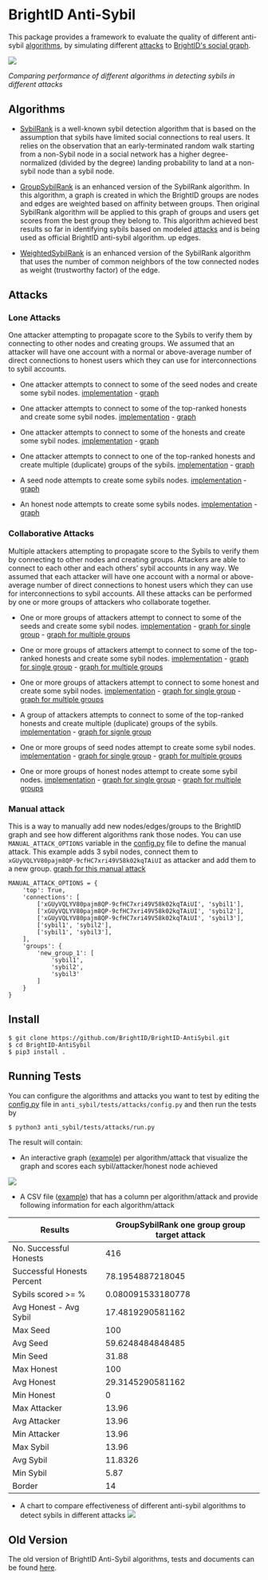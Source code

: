 # BrightID Anti-Sybil
This package provides a framework to evaluate the quality of different anti-sybil [algorithms](#algorithms), by simulating different [attacks](#attacks) to [BrightID's social graph](https://explorer.brightid.org).


![](https://explorer.brightid.org/assets/1589538690.png)

*Comparing performance of different algorithms in detecting sybils in different attacks*


## Algorithms

- [SybilRank](https://github.com/BrightID/BrightID-AntiSybil/blob/master/anti_sybil/algorithms/sybil_rank.py) is a well-known sybil detection algorithm that is based on the assumption that sybils have limited social connections to real users. It relies on the observation that an early-terminated random walk starting from a non-Sybil node in a social network has a higher degree-normalized (divided by the degree) landing probability to land at a non-sybil node than a sybil node.

- [GroupSybilRank](https://github.com/BrightID/BrightID-AntiSybil/blob/master/anti_sybil/algorithms/group_sybil_rank.py) is an enhanced version of the SybilRank algorithm. In this algorithm, a graph is created in which the BrightID groups are nodes  and edges are weighted based on affinity between groups. Then original SybilRank algorithm will be applied to this graph of groups and users get scores from the best group they belong to. This algorithm achieved best results so far in identifying sybils based on modeled [attacks](#attacks) and is being used as official BrightID anti-sybil algorithm.
up edges.

- [WeightedSybilRank](https://github.com/BrightID/BrightID-AntiSybil/blob/master/anti_sybil/algorithms/weighted_sybil_rank.py) is an enhanced version of the SybilRank algorithm that uses the number of common neighbors of the tow connected nodes as weight (trustworthy factor) of the edge.

## Attacks

### Lone Attacks
One attacker attempting to propagate score to the Sybils to verify them by connecting to other nodes and creating groups.
We assumed that an attacker will have one account with a normal or above-average number of direct connections to honest users which they can use for interconnections to sybil accounts.

- One attacker attempts to connect to some of the seed nodes and create some sybil nodes. [implementation](https://github.com/BrightID/BrightID-AntiSybil/blob/1ab4a45c55646ab53e358cc667a2ca82b6055de4/anti_sybil/tests/attacks/lone_attacks.py#L6) - [graph](https://explorer.brightid.org/graphs/one_attacker_targeting_seeds.html)

- One attacker attempts to connect to some of the top-ranked honests and create some sybil nodes. [implementation](https://github.com/BrightID/BrightID-AntiSybil/blob/1ab4a45c55646ab53e358cc667a2ca82b6055de4/anti_sybil/tests/attacks/lone_attacks.py#L39) - [graph](https://explorer.brightid.org/graphs/one_attacker_targeting_top_nodes.html)

- One attacker attempts to connect to some of the honests and create some sybil nodes. [implementation](https://github.com/BrightID/BrightID-AntiSybil/blob/1ab4a45c55646ab53e358cc667a2ca82b6055de4/anti_sybil/tests/attacks/lone_attacks.py#L39) - [graph](https://explorer.brightid.org/graphs/one_attacker_targeting_random_nodes.html)

- One attacker attempts to connect to one of the top-ranked honests and create multiple (duplicate) groups of the sybils. [implementation](https://github.com/BrightID/BrightID-AntiSybil/blob/1ab4a45c55646ab53e358cc667a2ca82b6055de4/anti_sybil/tests/attacks/lone_attacks.py#L76) - [graph](https://explorer.brightid.org/graphs/one_attacker_group_target_attack.html)

- A seed node attempts to create some sybils nodes. [implementation](https://github.com/BrightID/BrightID-AntiSybil/blob/dbffa98fdbcfa8ac07309392b13ff22a8af09ad9/anti_sybil/tests/attacks/lone_attacks.py#L116) - [graph](https://explorer.brightid.org/graphs/one_seed_as_attacker.html)

- An honest node attempts to create some sybils nodes. [implementation](https://github.com/BrightID/BrightID-AntiSybil/blob/dbffa98fdbcfa8ac07309392b13ff22a8af09ad9/anti_sybil/tests/attacks/lone_attacks.py#L116) - [graph](https://explorer.brightid.org/graphs/one_honest_as_attacker.html)

### Collaborative Attacks
Multiple attackers attempting to propagate score to the Sybils to verify them by connecting to other nodes and creating groups.
Attackers are able to connect to each other and each others’ sybil accounts in any way.
We assumed that each attacker will have one account with a normal or above-average number of direct connections to honest users which they can use for interconnections to sybil accounts.
All these attacks can be performed by one or more groups of attackers who collaborate together.

- One or more groups of attackers attempt to connect to some of the seeds and create some sybil nodes. [implementation](https://github.com/BrightID/BrightID-AntiSybil/blob/dbffa98fdbcfa8ac07309392b13ff22a8af09ad9/anti_sybil/tests/attacks/collaborative_attacks.py#L6) - [graph for single group](https://explorer.brightid.org/graphs/one_group_targeting_seeds.html) - [graph for multiple groups](https://explorer.brightid.org/graphs/n_groups_targeting_seeds.html)

- One or more groups of attackers attempt to connect to some of the top-ranked honests and create some sybil nodes. [implementation](https://github.com/BrightID/BrightID-AntiSybil/blob/dbffa98fdbcfa8ac07309392b13ff22a8af09ad9/anti_sybil/tests/attacks/collaborative_attacks.py#L55) - [graph for single group](https://explorer.brightid.org/graphs/one_group_targeting_top_nodes.html) - [graph for multiple groups](https://explorer.brightid.org/graphs/n_groups_targeting_top_nodes.html)

- One or more groups of attackers attempt to connect to some honest and create some sybil nodes. [implementation](https://github.com/BrightID/BrightID-AntiSybil/blob/dbffa98fdbcfa8ac07309392b13ff22a8af09ad9/anti_sybil/tests/attacks/collaborative_attacks.py#L55) - [graph for single group](https://explorer.brightid.org/graphs/one_group_targeting_random_nodes.html) - [graph for multiple groups](https://explorer.brightid.org/graphs/n_groups_targeting_random_nodes.html)


- A group of attackers attempts to connect to some of the top-ranked honests  and create multiple (duplicate) groups of the sybils. [implementation](https://github.com/BrightID/BrightID-AntiSybil/blob/dbffa98fdbcfa8ac07309392b13ff22a8af09ad9/anti_sybil/tests/attacks/collaborative_attacks.py#L108) - [graph for signle group](https://explorer.brightid.org/graphs/one_group_group_target_attack.html)

- One or more groups of seed nodes attempt to create some sybil nodes. [implementation](https://github.com/BrightID/BrightID-AntiSybil/blob/dbffa98fdbcfa8ac07309392b13ff22a8af09ad9/anti_sybil/tests/attacks/collaborative_attacks.py#L157) - [graph for single group](https://explorer.brightid.org/graphs/one_group_of_seeds_as_attacker.html) - [graph for multiple groups](https://explorer.brightid.org/graphs/n_groups_of_seeds_as_attacker.html)

- One or more groups of honest nodes attempt to create some sybil nodes. [implementation](https://github.com/BrightID/BrightID-AntiSybil/blob/dbffa98fdbcfa8ac07309392b13ff22a8af09ad9/anti_sybil/tests/attacks/collaborative_attacks.py#L157) - [graph for single group](https://explorer.brightid.org/graphs/one_group_of_honests_as_attacker.html) - [graph for multiple groups](https://explorer.brightid.org/graphs/n_groups_of_honests_as_attacker.html)

### Manual attack
This is a way to manually add new nodes/edges/groups to the BrightID graph and see how different algorithms rank those nodes. You can use `MANUAL_ATTACK_OPTIONS` variable in the [config.py](https://github.com/BrightID/BrightID-AntiSybil/blob/master/anti_sybil/tests/attacks/config.py) file to define the manual attack. This example adds 3 sybil nodes, connect them to `xGUyVQLYV80pajm8QP-9cfHC7xri49V58k02kqTAiUI` as attacker and add them to a new group. [graph for this manual attack](https://explorer.brightid.org/graphs/manual_attack.html)

    MANUAL_ATTACK_OPTIONS = {
        'top': True,
        'connections': [
            ['xGUyVQLYV80pajm8QP-9cfHC7xri49V58k02kqTAiUI', 'sybil1'],
            ['xGUyVQLYV80pajm8QP-9cfHC7xri49V58k02kqTAiUI', 'sybil2'],
            ['xGUyVQLYV80pajm8QP-9cfHC7xri49V58k02kqTAiUI', 'sybil3'],
            ['sybil1', 'sybil2'],
            ['sybil1', 'sybil3'],
        ],
        'groups': {
            'new_group_1': [
                'sybil1',
                'sybil2',
                'sybil3'
            ]
        }
    }


## Install
    $ git clone https://github.com/BrightID/BrightID-AntiSybil.git
    $ cd BrightID-AntiSybil
    $ pip3 install .

## Running Tests

You can configure the algorithms and attacks you want to test by editing the [config.py](https://github.com/BrightID/BrightID-AntiSybil/blob/master/anti_sybil/tests/attacks/config.py) file in `anti_sybil/tests/attacks/config.py` and then run the tests by

    $ python3 anti_sybil/tests/attacks/run.py

The result will contain:
- An interactive graph ([example](https://explorer.brightid.org/graphs/n_groups_targeting_top_nodes.html)) per algorithm/attack that visualize the graph and scores each sybil/attacker/honest node achieved

![](https://explorer.brightid.org/assets/graph.gif)

- A CSV file ([example](https://explorer.brightid.org/assets/result.csv)) that has a column per algorithm/attack and provide following information for each algorithm/attack


|Results                   |GroupSybilRank one group group target attack|
|--------------------------|--------------------------------------------|
|No. Successful Honests    |416                                         |
|Successful Honests Percent|78.1954887218045                            |
|Sybils scored >= %        |0.080091533180778                           |
|Avg Honest - Avg Sybil    |17.4819290581162                            |
|Max Seed                  |100                                         |
|Avg Seed                  |59.6248484848485                            |
|Min Seed                  |31.88                                       |
|Max Honest                |100                                         |
|Avg Honest                |29.3145290581162                            |
|Min Honest                |0                                           |
|Max Attacker              |13.96                                       |
|Avg Attacker              |13.96                                       |
|Min Attacker              |13.96                                       |
|Max Sybil                 |13.96                                       |
|Avg Sybil                 |11.8326                                     |
|Min Sybil                 |5.87                                        |
|Border                    |14                                          |


- A chart to compare effectiveness of different anti-sybil algorithms to detect sybils in different attacks
![](https://explorer.brightid.org/assets/1589538690.png)


## Old Version
The old version of BrightID Anti-Sybil algorithms, tests and documents can be found [here](https://github.com/BrightID/BrightID-AntiSybil/tree/py2).
